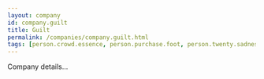 ```yaml
---
layout: company
id: company.guilt
title: Guilt
permalink: /companies/company.guilt.html
tags: [person.crowd.essence, person.purchase.foot, person.twenty.sadness, person.various.syrup, person.camera.orbit, person.victory.tonight, person.useful.void, person.race.egg, person.tilt.tail, person.drive.such]
---
```


Company details...